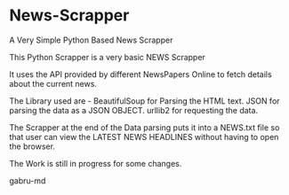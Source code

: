 # News-Scrapper
A Very Simple Python Based News Scrapper

This Python Scrapper is a very basic NEWS Scrapper

It uses the API provided by different NewsPapers Online to fetch details
about the current news.

The Library used are - BeautifulSoup for Parsing the HTML text.
                       JSON for parsing the data as a JSON OBJECT.
                       urllib2 for requesting the data.

The Scrapper at the end of the Data parsing puts it into a NEWS.txt file so that 
user can view the LATEST NEWS HEADLINES without having to open the browser.

The Work is still in progress for some changes.

gabru-md
